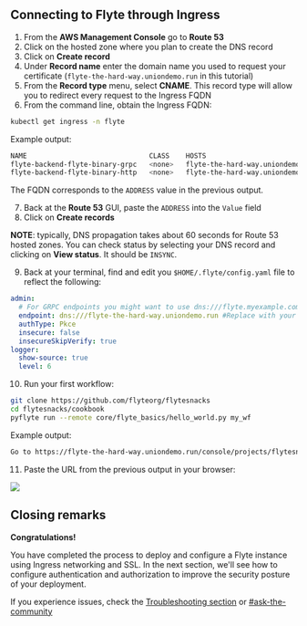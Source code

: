 ## Connecting to Flyte through Ingress

1. From the **AWS Management Console** go to **Route 53**
2. Click on the hosted zone where you plan to create the DNS record
3. Click on **Create record**
4. Under **Record name** enter the domain name you used to request your certificate (`flyte-the-hard-way.uniondemo.run` in this tutorial)
5. From the **Record type** menu, select **CNAME**. This record type will allow you to redirect every request to the Ingress FQDN
6. From the command line, obtain the Ingress FQDN:
```bash
kubectl get ingress -n flyte
```
Example output:
```bash
NAME                              CLASS    HOSTS                              ADDRESS                                                      PORTS   AGE
flyte-backend-flyte-binary-grpc   <none>   flyte-the-hard-way.uniondemo.run   k8s-flyte-7fbf3d130b-550555649.<AWS_REGION>.elb.amazonaws.com   80      3h8m
flyte-backend-flyte-binary-http   <none>   flyte-the-hard-way.uniondemo.run   k8s-flyte-7fbf3d130b-550555649.<AWS_REGION>.elb.amazonaws.com   80      3h8m 
```
The FQDN corresponds to the `ADDRESS` value in the previous output.

7. Back at the **Route 53** GUI, paste the `ADDRESS` into the `Value` field
8. Click on **Create records**

**NOTE**: typically, DNS propagation takes about 60 seconds for Route 53 hosted zones. You can check status by selecting your DNS record and clicking on **View status**. It should be `INSYNC`.

9. Back at your terminal, find and edit you `$HOME/.flyte/config.yaml` file to reflect the following:
    
```yaml
admin:
  # For GRPC endpoints you might want to use dns:///flyte.myexample.com
  endpoint: dns:///flyte-the-hard-way.uniondemo.run #Replace with your domain name
  authType: Pkce
  insecure: false
  insecureSkipVerify: true
logger:
  show-source: true
  level: 6
```
10. Run your first workflow:

```bash
git clone https://github.com/flyteorg/flytesnacks
cd flytesnacks/cookbook
pyflyte run --remote core/flyte_basics/hello_world.py my_wf
```
Example output:

```bash
Go to https://flyte-the-hard-way.uniondemo.run/console/projects/flytesnacks/domains/development/executions/f7b562cecd41a44b4a17 to see execution in the console.
```

11. Paste the URL from the previous output in your browser:

![](/images/fthw-successful-execution.png)

## Closing remarks

**Congratulations!**

You have completed the process to deploy and configure a Flyte instance using Ingress networking and SSL. In the next section, we'll see how to configure authentication and authorization to improve the security posture of your deployment.

If you experience issues, check the [Troubleshooting section](https://docs.flyte.org/en/latest/community/troubleshoot.html)  or [#ask-the-community](https://flyte-org.slack.com/archives/CP2HDHKE1)
